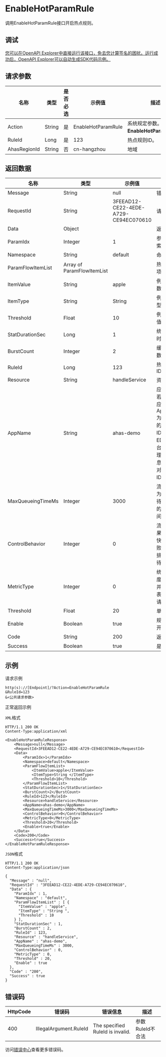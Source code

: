 # EnableHotParamRule

调用EnableHotParamRule接口开启热点规则。

## 调试

[您可以在OpenAPI Explorer中直接运行该接口，免去您计算签名的困扰。运行成功后，OpenAPI Explorer可以自动生成SDK代码示例。](https://api.aliyun.com/#product=ahas-openapi&api=EnableHotParamRule&type=RPC&version=2019-09-01)

## 请求参数

|名称|类型|是否必选|示例值|描述|
|--|--|----|---|--|
|Action|String|是|EnableHotParamRule|系统规定参数。取值：**EnableHotParamRule**。 |
|RuleId|Long|是|123|热点规则ID。 |
|AhasRegionId|String|否|cn-hangzhou|地域 |

## 返回数据

|名称|类型|示例值|描述|
|--|--|---|--|
|Message|String|null|错误信息 |
|RequestId|String|3FEEAD12-CE22-4EDE-A729-CE94EC070610|请求ID |
|Data|Object| |返回数据 |
|ParamIdx|Integer|1|参数位置索引 |
|Namespace|String|default|命名空间 |
|ParamFlowItemList|Array of ParamFlowItemList| |热点例外项 |
|ItemValue|String|apple|例外项参数值 |
|ItemType|String|String|例外项类型 |
|Threshold|Float|10|例外项阈值 |
|StatDurationSec|Long|1|统计周期时间 |
|BurstCount|Integer|2|缓冲请求数 |
|RuleId|Long|123|热点规则ID |
|Resource|String|handleService|资源名 |
|AppName|String|ahas-demo|应用名，若为EDAS应用，则AppName为EDAS中的App ID，可在EDAS控制台“应用管理\>基本信息”中查看对应的ID。 |
|MaxQueueingTimeMs|Integer|3000|流控效果为排队等待时对应的超时时间 |
|ControlBehavior|Integer|0|流控效果，0表示快速失败，2表示排队等待。 |
|MetricType|Integer|0|统计维度，0表示并发数，1表示通过请求数。 |
|Threshold|Float|20|单机阈值 |
|Enable|Boolean|true|规则是否开启 |
|Code|String|200|返回码 |
|Success|Boolean|true|是否成功 |

## 示例

请求示例

```
http(s)://[Endpoint]/?Action=EnableHotParamRule
&RuleId=123
&<公共请求参数>
```

正常返回示例

`XML`格式

```
HTTP/1.1 200 OK
Content-Type:application/xml

<EnableHotParamRuleResponse>
    <Message>null</Message>
    <RequestId>3FEEAD12-CE22-4EDE-A729-CE94EC070610</RequestId>
    <Data>
        <ParamIdx>1</ParamIdx>
        <Namespace>default</Namespace>
        <ParamFlowItemList>
            <ItemValue>apple</ItemValue>
            <ItemType>String </ItemType>
            <Threshold>10</Threshold>
        </ParamFlowItemList>
        <StatDurationSec>1</StatDurationSec>
        <BurstCount>2</BurstCount>
        <RuleId>123</RuleId>
        <Resource>handleService</Resource>
        <AppName>ahas-demo</AppName>
        <MaxQueueingTimeMs>3000</MaxQueueingTimeMs>
        <ControlBehavior>0</ControlBehavior>
        <MetricType>0</MetricType>
        <Threshold>20</Threshold>
        <Enable>true</Enable>
    </Data>
    <Code>200</Code>
    <Success>true</Success>
</EnableHotParamRuleResponse>
```

`JSON`格式

```
HTTP/1.1 200 OK
Content-Type:application/json

{
  "Message" : "null",
  "RequestId" : "3FEEAD12-CE22-4EDE-A729-CE94EC070610",
  "Data" : {
    "ParamIdx" : 1,
    "Namespace" : "default",
    "ParamFlowItemList" : [ {
      "ItemValue" : "apple",
      "ItemType" : "String ",
      "Threshold" : 10
    } ],
    "StatDurationSec" : 1,
    "BurstCount" : 2,
    "RuleId" : 123,
    "Resource" : "handleService",
    "AppName" : "ahas-demo",
    "MaxQueueingTimeMs" : 3000,
    "ControlBehavior" : 0,
    "MetricType" : 0,
    "Threshold" : 20,
    "Enable" : true
  },
  "Code" : "200",
  "Success" : true
}
```

## 错误码

|HttpCode|错误码|错误信息|描述|
|--------|---|----|--|
|400|IllegalArgument.RuleId|The specified RuleId is invalid.|参数RuleId不合法|

访问[错误中心](https://error-center.aliyun.com/status/product/ahas-openapi)查看更多错误码。

